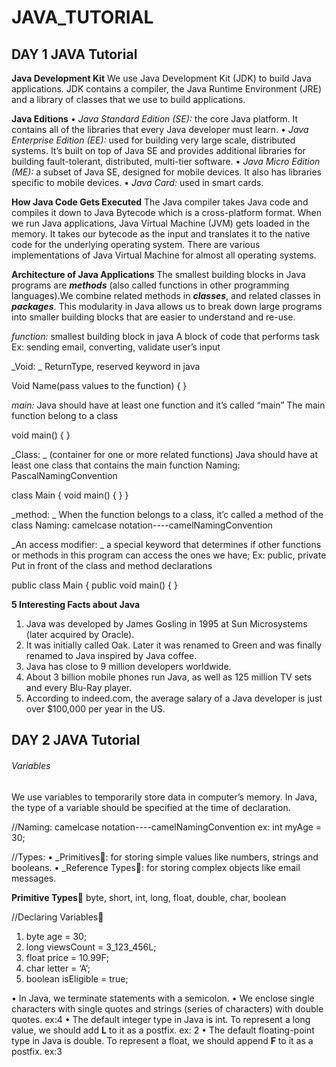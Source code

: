 # JAVA_TUTORIAL

## DAY 1 JAVA Tutorial 

**Java Development Kit**
We use Java Development Kit (JDK) to build Java applications. JDK contains a
compiler, the Java Runtime Environment (JRE) and a library of classes that we use
to build applications.

**Java Editions**
• _Java Standard Edition (SE):_ the core Java platform. It contains all of the
libraries that every Java developer must learn.
• _Java Enterprise Edition (EE):_ used for building very large scale,
distributed systems. It’s built on top of Java SE and provides additional
libraries for building fault-tolerant, distributed, multi-tier software.
• _Java Micro Edition (ME):_ a subset of Java SE, designed for mobile
devices. It also has libraries specific to mobile devices.
• _Java Card:_ used in smart cards.

**How Java Code Gets Executed**
The Java compiler takes Java code and compiles it down to Java Bytecode which is
a cross-platform format. When we run Java applications, Java Virtual Machine
(JVM) gets loaded in the memory. It takes our bytecode as the input and translates
it to the native code for the underlying operating system. There are various
implementations of Java Virtual Machine for almost all operating systems.

**Architecture of Java Applications**
The smallest building blocks in Java programs are **_methods_** (also called functions
in other programming languages).We combine related methods in **_classes_**, and
related classes in **_packages_**. This modularity in Java allows us to break down large
programs into smaller building blocks that are easier to understand and re-use.

_function:_
smallest building block in java
A block of code that performs task
Ex: sending email, converting, validate user’s input

_Void: _
ReturnType, reserved keyword in java

Void Name(pass values to the function) { 
}

_main:_ 
Java should have at least one function and it’s called “main”
The main function belong to a class 

void main() {
}

_Class: _
(container for one or more related functions)
Java should have at least one class that contains the main function
Naming: PascalNamingConvention

class Main {
	void main() {
	}
}

_method: _
When the function belongs to a class, it’c called a method of the class
Naming: camelcase notation----camelNamingConvention

_An access modifier: _
a special keyword that determines if other functions or methods in this program can access the ones we have;
Ex: public, private
Put in front of the class	and method declarations
 
public class Main {
	public void main() {
	}

**5 Interesting Facts about Java**
1. Java was developed by James Gosling in 1995 at Sun Microsystems (later
acquired by Oracle).
2. It was initially called Oak. Later it was renamed to Green and was finally
renamed to Java inspired by Java coffee.
3. Java has close to 9 million developers worldwide.
4. About 3 billion mobile phones run Java, as well as 125 million TV sets and
every Blu-Ray player.
5. According to indeed.com, the average salary of a Java developer is just over
$100,000 per year in the US.

## DAY 2 JAVA Tutorial 
###### Variables
We use variables to temporarily store data in computer’s memory. In Java, the type
of a variable should be specified at the time of declaration.

//Naming: 
camelcase notation----camelNamingConvention
ex: int myAge = 30;

//Types:
• _Primitives🔲: for storing simple values like numbers, strings and booleans.
• _Reference Types🔲: for storing complex objects like email messages.


**Primitive Types**🔺
byte, short, int, long, float, double, char, boolean

//Declaring Variables🔺
1. byte age = 30;
2. long viewsCount = 3_123_456L;
3. float price = 10.99F;
4. char letter = ‘A’;
5. boolean isEligible = true;

• In Java, we terminate statements with a semicolon.
• We enclose single characters with single quotes and strings (series of characters) with
double quotes. ex:4
• The default integer type in Java is int. To represent a long value, we should add **L**
to it as a postfix. ex: 2
• The default floating-point type in Java is double. To represent a float, we should
append **F** to it as a postfix. ex:3
